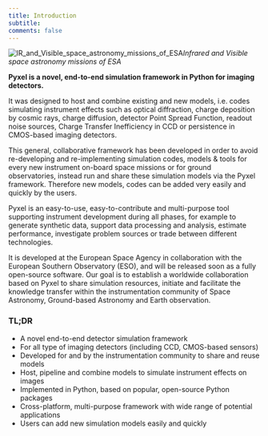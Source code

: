 ```yaml
---
title: Introduction
subtitle: 
comments: false
---
```


![IR_and_Visible_space_astronomy_missions_of_ESA](/img/missions.png)*Infrared and Visible space astronomy missions of ESA*


**Pyxel is a novel, end-to-end simulation framework in Python for imaging detectors.**

It was designed to host and combine existing and new models, i.e. codes simulating instrument effects such as 
optical diffraction, charge deposition by cosmic rays, charge diffusion, detector Point Spread Function, 
readout noise sources, Charge Transfer Inefficiency in CCD or persistence in CMOS-based imaging detectors.

This general, collaborative framework has been developed in order to avoid re-developing and re-implementing
simulation codes, models & tools for every new instrument on-board space missions or for ground observatories, 
instead run and share these simulation models via the Pyxel framework. Therefore new models, codes can be 
added very easily and quickly by the users.

Pyxel is an easy-to-use, easy-to-contribute and multi-purpose tool supporting instrument development 
during all phases, for example to generate synthetic data, support data processing and analysis, 
estimate performance, investigate problem sources or trade between different technologies.

It is developed at the European Space Agency in collaboration with the European Southern Observatory (ESO), 
and will be released soon as a fully open-source software. Our goal is to establish a worldwide collaboration 
based on Pyxel to share simulation resources, initiate and facilitate the knowledge transfer within the 
instrumentation community of Space Astronomy, Ground-based Astronomy and Earth observation.


### TL;DR

- A novel end-to-end detector simulation framework 
- For all type of imaging detectors (including CCD, CMOS-based sensors)
- Developed for and by the instrumentation community to share and reuse models
- Host, pipeline and combine models to simulate instrument effects on images
- Implemented in Python, based on popular, open-source Python packages
- Cross-platform, multi-purpose framework with wide range of potential applications
- Users can add new simulation models easily and quickly

